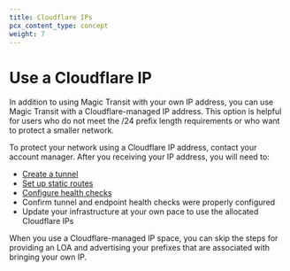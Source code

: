 ```yaml
---
title: Cloudflare IPs
pcx_content_type: concept
weight: 7
---
```


# Use a Cloudflare IP

In addition to using Magic Transit with your own IP address, you can use Magic Transit with a Cloudflare-managed IP address. This option is helpful for users who do not meet the /24 prefix length requirements or who want to protect a smaller network.

To protect your network using a Cloudflare IP address, contact your account manager. After you receiving your IP address, you will need to:

- [Create a tunnel](/magic-transit/how-to/configure-tunnels/)
- [Set up static routes](/magic-transit/how-to/configure-static-routes)
- [Configure health checks](/magic-transit/how-to/run-endpoint-health-checks)
- Confirm tunnel and endpoint health checks were properly configured
- Update your infrastructure at your own pace to use the allocated Cloudflare IPs

When you use a Cloudflare-managed IP space, you can skip the steps for providing an LOA and advertising your prefixes that are associated with bringing your own IP.
